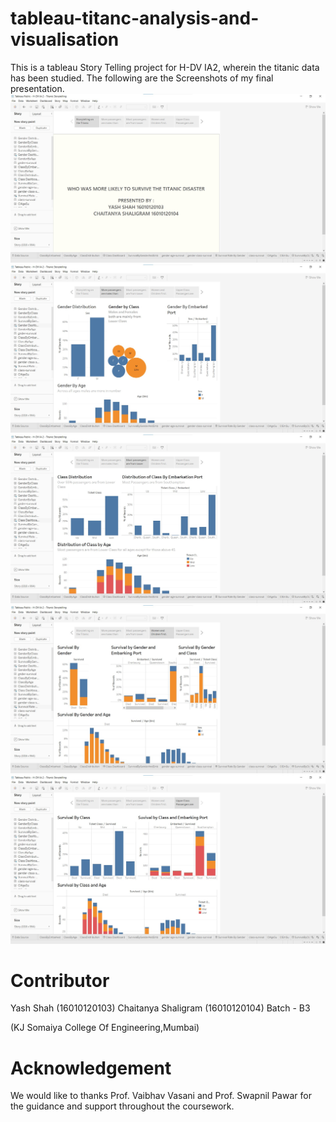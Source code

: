 # tableau-titanc-analysis-and-visualisation

This is a tableau Story Telling project for H-DV IA2, wherein the titanic data has been studied.
The following are the Screenshots of my final presentation.
![alt text](https://github.com/yash2705/tableau-titanc-analysis-and-visualisation/blob/main/Story/StoryPoint1.jpg)
![alt text](https://github.com/yash2705/tableau-titanc-analysis-and-visualisation/blob/main/Story/StoryPoint2.jpg)
![alt text](https://github.com/yash2705/tableau-titanc-analysis-and-visualisation/blob/main/Story/StoryPoint3.jpg)
![alt text](https://github.com/yash2705/tableau-titanc-analysis-and-visualisation/blob/main/Story/StoryPoint4.jpg)
![alt text](https://github.com/yash2705/tableau-titanc-analysis-and-visualisation/blob/main/Story/StoryPoint5.jpg)

# Contributor
Yash Shah (16010120103)
Chaitanya Shaligram (16010120104)
Batch - B3

(KJ Somaiya College Of Engineering,Mumbai)

# Acknowledgement
We would like to thanks Prof. Vaibhav Vasani and Prof. Swapnil Pawar for the guidance and support throughout the coursework.
